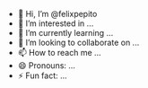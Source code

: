 - 👋 Hi, I’m @felixpepito
- 👀 I’m interested in ...
- 🌱 I’m currently learning ...
- 💞️ I’m looking to collaborate on ...
- 📫 How to reach me ...
- 😄 Pronouns: ...
- ⚡ Fun fact: ...

<!---
felixpepito/felixpepito is a ✨ special ✨ repository because its `README.md` (this file) appears on your GitHub profile.
You can click the Preview link to take a look at your changes.
--->
